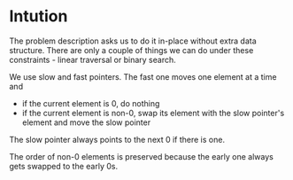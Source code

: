 # Intution

The problem description asks us to do it in-place without extra data structure. There are only a couple of things we can do under these constraints - linear traversal or binary search.

We use slow and fast pointers. The fast one moves one element at a time and
- if the current element is 0, do nothing
- if the current element is non-0, swap its element with the slow pointer's element and move the slow pointer

The slow pointer always points to the next 0 if there is one.

The order of non-0 elements is preserved because the early one always gets swapped to the early 0s.
